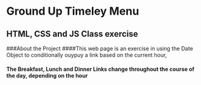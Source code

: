 # Ground Up Timeley Menu 
## HTML, CSS and JS Class exercise
###About the Project
####This web page is an exercise in using the Date Object to conditionally ouypuy a link based on the current hour,
#### The Breakfast, Lunch and Dinner Links change throughout the course of the day, depending on the hour
